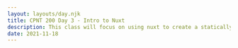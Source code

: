 ```yaml
---
layout: layouts/day.njk
title: CPNT 200 Day 3 - Intro to Nuxt
description: This class will focus on using nuxt to create a statically generated site.
date: 2021-11-18
---
```


